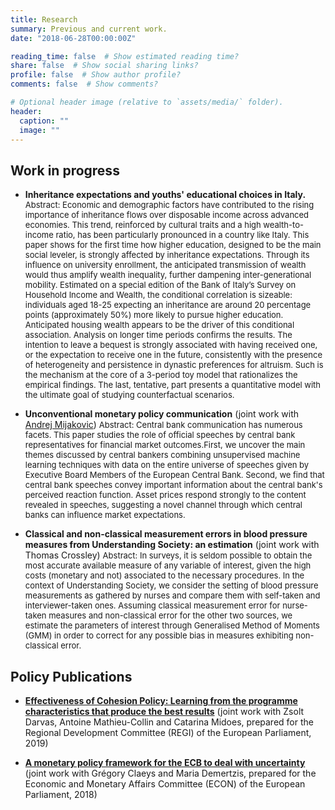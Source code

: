```yaml
---
title: Research
summary: Previous and current work.
date: "2018-06-28T00:00:00Z"

reading_time: false  # Show estimated reading time?
share: false  # Show social sharing links?
profile: false  # Show author profile?
comments: false  # Show comments?

# Optional header image (relative to `assets/media/` folder).
header:
  caption: ""
  image: ""
---
```


## Work in progress

- **Inheritance expectations and youths' educational choices in Italy.** 
<font size="-1">Abstract: Economic and demographic factors have contributed to the rising importance of inheritance flows over disposable income across advanced economies. This trend, reinforced by cultural traits and a high wealth-to-income ratio, has been particularly pronounced in a country like Italy. This paper shows for the first time how higher education, designed to be the main social leveler, is strongly affected by inheritance expectations. Through its influence on university enrollment, the anticipated transmission of wealth would thus amplify wealth inequality, further dampening inter-generational mobility. Estimated on a special edition of the Bank of Italy’s Survey on Household Income and Wealth, the conditional correlation is sizeable: individuals aged 18-25 expecting an inheritance are around 20 percentage points (approximately 50%) more likely to pursue higher education. Anticipated housing wealth appears to be the driver of this conditional association. Analysis on longer time periods confirms the results. The intention to leave a bequest is strongly associated with having received one, or the expectation to receive one in the future, consistently with the presence of heterogeneity and persistence in dynastic preferences for altruism. Such is the mechanism at the core of a 3-period toy model that rationalizes the empirical findings. The last, tentative, part presents a quantitative model with the ultimate goal of studying counterfactual scenarios. </font>


- **Unconventional monetary policy communication** (joint work with [Andrej Mijakovic](https://andrejmijakovic.github.io)) 
<font size="-1">Abstract: Central bank communication has numerous facets.  This paper studies the role of official speeches by central bank representatives for financial market outcomes.First, we uncover the main themes discussed by central bankers combining unsupervised machine learning techniques with data on the entire universe of speeches given by Executive Board Members of the European Central Bank.  Second, we find that central bank speeches convey important information about the central bank's perceived reaction function.  Asset prices respond strongly to the content revealed in speeches, suggesting a novel channel through which central banks can influence market expectations. </font>

- **Classical and non-classical measurement errors in blood pressure measures from Understanding Society: an estimation** (joint work with Thomas Crossley) 
<font size="-1">Abstract: In surveys, it is seldom possible to obtain the most accurate available measure of any variable of interest, given the high costs (monetary and not) associated to the necessary procedures. In the context of Understanding Society, we consider the setting of blood pressure measurements as gathered by nurses and compare them with self-taken and interviewer-taken ones. Assuming classical measurement error for nurse-taken measures and non-classical error for the other two sources, we estimate the parameters of interest through Generalised Method of Moments (GMM) in order to correct for any possible bias in measures exhibiting non-classical error.</font>

## Policy Publications

- [**Effectiveness of Cohesion Policy: Learning from the programme characteristics that produce the best results**](https://www.bruegel.org/2019/06/effectiveness-of-cohesion-policy-learning-from-the-project-characteristics-that-produce-the-best-results-2/) (joint work with Zsolt Darvas, Antoine Mathieu-Collin and Catarina Midoes, prepared for the Regional Development Committee (REGI) of the European Parliament, 2019)

- [**A monetary policy framework for the ECB to deal with uncertainty**](https://www.bruegel.org/2018/11/a-monetary-policy-framework-for-the-european-central-bank-to-deal-with-uncertainty/) (joint work with Grégory Claeys and Maria Demertzis, prepared for the Economic and Monetary Affairs Committee (ECON) of the European Parliament, 2018)

